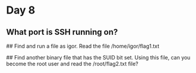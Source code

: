 # Day 8

 	

## What port is SSH running on?


## Find and run a file as igor. Read the file /home/igor/flag1.txt
	

## Find another binary file that has the SUID bit set. Using this file, can you become the root user and read the /root/flag2.txt file?
